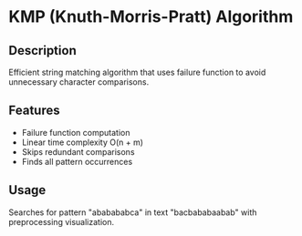 # KMP (Knuth-Morris-Pratt) Algorithm

## Description
Efficient string matching algorithm that uses failure function to avoid unnecessary character comparisons.

## Features
- Failure function computation
- Linear time complexity O(n + m)
- Skips redundant comparisons
- Finds all pattern occurrences

## Usage
Searches for pattern "ababababca" in text "bacbababaabab" with preprocessing visualization.
